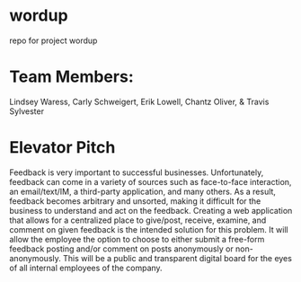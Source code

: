 # wordup
repo for project wordup

# Team Members:
Lindsey Waress, Carly Schweigert, Erik Lowell, Chantz Oliver, & Travis Sylvester

# Elevator Pitch
Feedback is very important to successful businesses. Unfortunately, feedback can come in a variety of sources such as face-to-face interaction, an email/text/IM, a third-party application, and many others. As a result, feedback becomes arbitrary and unsorted, making it difficult for the business to understand and act on the feedback. Creating a web application that allows for a centralized place to give/post, receive, examine, and comment on given feedback is the intended solution for this problem. It will allow the employee the option to choose to either submit a free-form feedback posting and/or comment on posts anonymously or non-anonymously. This will be a public and transparent digital board for the eyes of all internal employees of the company.
